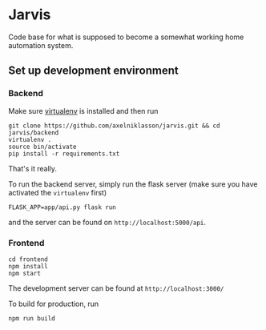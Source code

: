 # Jarvis
Code base for what is supposed to become a somewhat working home automation system.

## Set up development environment
### Backend
Make sure [virtualenv](https://virtualenv.pypa.io/en/stable/) is installed and then run 
```
git clone https://github.com/axelniklasson/jarvis.git && cd jarvis/backend
virtualenv .
source bin/activate
pip install -r requirements.txt
```

That's it really.

To run the backend server, simply run the flask server (make sure you have activated the ```virtualenv``` first)

```
FLASK_APP=app/api.py flask run
```

and the server can be found on ```http://localhost:5000/api```.

### Frontend
```
cd frontend
npm install
npm start
```

The development server can be found at ```http://localhost:3000/```

To build for production, run
```
npm run build
```
